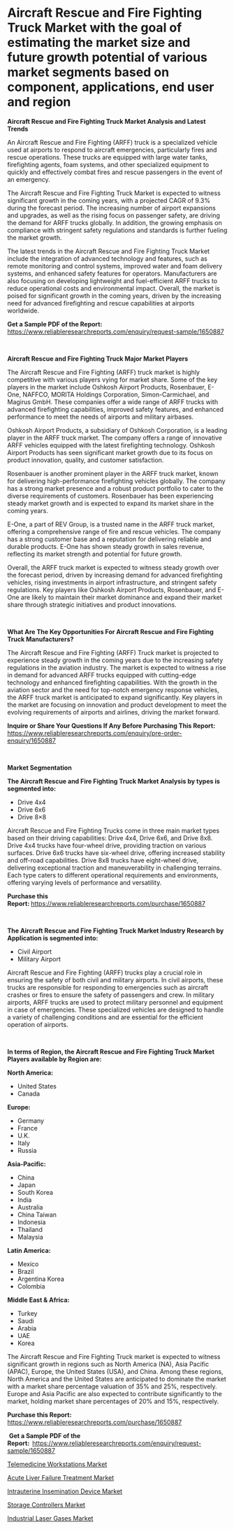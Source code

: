 <p><h1>Aircraft Rescue and Fire Fighting Truck Market with the goal of estimating the market size and future growth potential of various market segments based on component, applications, end user and region</h1></p><p><strong>Aircraft Rescue and Fire Fighting Truck Market Analysis and Latest Trends</strong></p>
<p><p>An Aircraft Rescue and Fire Fighting (ARFF) truck is a specialized vehicle used at airports to respond to aircraft emergencies, particularly fires and rescue operations. These trucks are equipped with large water tanks, firefighting agents, foam systems, and other specialized equipment to quickly and effectively combat fires and rescue passengers in the event of an emergency.</p><p>The Aircraft Rescue and Fire Fighting Truck Market is expected to witness significant growth in the coming years, with a projected CAGR of 9.3% during the forecast period. The increasing number of airport expansions and upgrades, as well as the rising focus on passenger safety, are driving the demand for ARFF trucks globally. In addition, the growing emphasis on compliance with stringent safety regulations and standards is further fueling the market growth.</p><p>The latest trends in the Aircraft Rescue and Fire Fighting Truck Market include the integration of advanced technology and features, such as remote monitoring and control systems, improved water and foam delivery systems, and enhanced safety features for operators. Manufacturers are also focusing on developing lightweight and fuel-efficient ARFF trucks to reduce operational costs and environmental impact. Overall, the market is poised for significant growth in the coming years, driven by the increasing need for advanced firefighting and rescue capabilities at airports worldwide.</p></p>
<p><strong>Get a Sample PDF of the Report:&nbsp;</strong> <a href="https://www.reliableresearchreports.com/enquiry/request-sample/1650887">https://www.reliableresearchreports.com/enquiry/request-sample/1650887</a></p>
<p>&nbsp;</p>
<p><strong>Aircraft Rescue and Fire Fighting Truck Major Market Players</strong></p>
<p><p>The Aircraft Rescue and Fire Fighting (ARFF) truck market is highly competitive with various players vying for market share. Some of the key players in the market include Oshkosh Airport Products, Rosenbauer, E-One, NAFFCO, MORITA Holdings Corporation, Simon-Carmichael, and Magirus GmbH. These companies offer a wide range of ARFF trucks with advanced firefighting capabilities, improved safety features, and enhanced performance to meet the needs of airports and military airbases.</p><p>Oshkosh Airport Products, a subsidiary of Oshkosh Corporation, is a leading player in the ARFF truck market. The company offers a range of innovative ARFF vehicles equipped with the latest firefighting technology. Oshkosh Airport Products has seen significant market growth due to its focus on product innovation, quality, and customer satisfaction.</p><p>Rosenbauer is another prominent player in the ARFF truck market, known for delivering high-performance firefighting vehicles globally. The company has a strong market presence and a robust product portfolio to cater to the diverse requirements of customers. Rosenbauer has been experiencing steady market growth and is expected to expand its market share in the coming years.</p><p>E-One, a part of REV Group, is a trusted name in the ARFF truck market, offering a comprehensive range of fire and rescue vehicles. The company has a strong customer base and a reputation for delivering reliable and durable products. E-One has shown steady growth in sales revenue, reflecting its market strength and potential for future growth.</p><p>Overall, the ARFF truck market is expected to witness steady growth over the forecast period, driven by increasing demand for advanced firefighting vehicles, rising investments in airport infrastructure, and stringent safety regulations. Key players like Oshkosh Airport Products, Rosenbauer, and E-One are likely to maintain their market dominance and expand their market share through strategic initiatives and product innovations.</p></p>
<p>&nbsp;</p>
<p><strong>What Are The Key Opportunities For Aircraft Rescue and Fire Fighting Truck Manufacturers?</strong></p>
<p><p>The Aircraft Rescue and Fire Fighting (ARFF) Truck market is projected to experience steady growth in the coming years due to the increasing safety regulations in the aviation industry. The market is expected to witness a rise in demand for advanced ARFF trucks equipped with cutting-edge technology and enhanced firefighting capabilities. With the growth in the aviation sector and the need for top-notch emergency response vehicles, the ARFF truck market is anticipated to expand significantly. Key players in the market are focusing on innovation and product development to meet the evolving requirements of airports and airlines, driving the market forward.</p></p>
<p><strong>Inquire or Share Your Questions If Any Before Purchasing This Report:</strong> <a href="https://www.reliableresearchreports.com/enquiry/pre-order-enquiry/1650887">https://www.reliableresearchreports.com/enquiry/pre-order-enquiry/1650887</a></p>
<p>&nbsp;</p>
<p><strong>Market Segmentation</strong></p>
<p><strong>The Aircraft Rescue and Fire Fighting Truck Market Analysis by types is segmented into:</strong></p>
<p><ul><li>Drive 4x4</li><li>Drive 6x6</li><li>Drive 8×8</li></ul></p>
<p><p>Aircraft Rescue and Fire Fighting Trucks come in three main market types based on their driving capabilities: Drive 4x4, Drive 6x6, and Drive 8x8. Drive 4x4 trucks have four-wheel drive, providing traction on various surfaces. Drive 6x6 trucks have six-wheel drive, offering increased stability and off-road capabilities. Drive 8x8 trucks have eight-wheel drive, delivering exceptional traction and maneuverability in challenging terrains. Each type caters to different operational requirements and environments, offering varying levels of performance and versatility.</p></p>
<p><strong>Purchase this Report:&nbsp;</strong><a href="https://www.reliableresearchreports.com/purchase/1650887">https://www.reliableresearchreports.com/purchase/1650887</a></p>
<p>&nbsp;</p>
<p><strong>The Aircraft Rescue and Fire Fighting Truck Market Industry Research by Application is segmented into:</strong></p>
<p><ul><li>Civil Airport</li><li>Military Airport</li></ul></p>
<p><p>Aircraft Rescue and Fire Fighting (ARFF) trucks play a crucial role in ensuring the safety of both civil and military airports. In civil airports, these trucks are responsible for responding to emergencies such as aircraft crashes or fires to ensure the safety of passengers and crew. In military airports, ARFF trucks are used to protect military personnel and equipment in case of emergencies. These specialized vehicles are designed to handle a variety of challenging conditions and are essential for the efficient operation of airports.</p></p>
<p>&nbsp;</p>
<p><strong>In terms of Region, the Aircraft Rescue and Fire Fighting Truck Market Players available by Region are:</strong></p>
<p>
    <p> <strong> North America: </strong>
        <ul>
            <li>United States</li>
            <li>Canada</li>
        </ul>
        </p> 
    <p> <strong> Europe: </strong>
        <ul>
            <li>Germany</li>
            <li>France</li>
            <li>U.K.</li>
            <li>Italy</li>
            <li>Russia</li>
        </ul>
        </p> 
    <p> <strong> Asia-Pacific: </strong>
        <ul>
            <li>China</li>
            <li>Japan</li>
            <li>South Korea</li>
            <li>India</li>
            <li>Australia</li>
            <li>China Taiwan</li>
            <li>Indonesia</li>
            <li>Thailand</li>
            <li>Malaysia</li>
        </ul>
        </p> 
    <p> <strong> Latin America: </strong>
        <ul>
            <li>Mexico</li>
            <li>Brazil</li>
            <li>Argentina Korea</li>
            <li>Colombia</li>
        </ul>
        </p> 
    <p> <strong> Middle East & Africa: </strong>
        <ul>
            <li>Turkey</li>
            <li>Saudi</li>
            <li>Arabia</li>
            <li>UAE</li>
            <li>Korea</li>
        </ul>
    </p>
    </p>
<p><p>The Aircraft Rescue and Fire Fighting Truck market is expected to witness significant growth in regions such as North America (NA), Asia Pacific (APAC), Europe, the United States (USA), and China. Among these regions, North America and the United States are anticipated to dominate the market with a market share percentage valuation of 35% and 25%, respectively. Europe and Asia Pacific are also expected to contribute significantly to the market, holding market share percentages of 20% and 15%, respectively.</p></p>
<p><strong>Purchase this Report: </strong><a href="https://www.reliableresearchreports.com/purchase/1650887">https://www.reliableresearchreports.com/purchase/1650887</a></p>
<p>&nbsp;<strong>Get a Sample PDF of the Report:&nbsp;&nbsp;</strong><a href="https://www.reliableresearchreports.com/enquiry/request-sample/1650887">https://www.reliableresearchreports.com/enquiry/request-sample/1650887</a></p>
<p><strong></strong></p>
<p><p><a href="https://github.com/okotobwrhuteie/Market-Research-Report-List-1/blob/main/telemedicine-workstations-market.md">Telemedicine Workstations Market</a></p><p><a href="https://medium.com/p/c4d79d5e35d2/edit">Acute Liver Failure Treatment Market</a></p><p><a href="https://medium.com/p/91eac9a7a135/edit">Intrauterine Insemination Device Market</a></p><p><a href="https://issuu.com/reportprime-2/docs/storage-controllers-market-size-2030.pptx">Storage Controllers Market</a></p><p><a href="https://github.com/ashepherd82/Market-Research-Report-List-3/blob/main/industrial-laser-gases-market.md">Industrial Laser Gases Market</a></p></p>